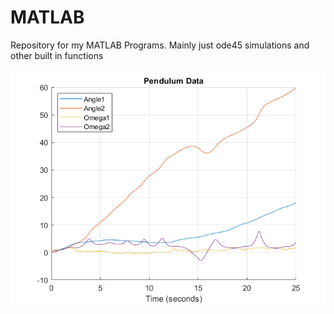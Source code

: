 # MATLAB
Repository for my MATLAB Programs. Mainly just ode45 simulations and other built in functions

![MATLAB Screenshot](doublependpng.png)
